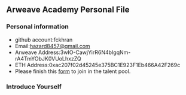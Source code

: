 ## Arweave Academy Personal File

### Personal information

- github account:fckhran
- Email:hazard8457@gmail.com
- Arweave Address:3wIO-CawjYirR6N4bIgqNm-rA4TmYObJK0VUoLhxzZQ
- ETH Address:0xac207f02d45245e375BC1E923F1Eb466A42F269c
- Please finish this [form](https://docs.google.com/forms/d/e/1FAIpQLSfWA5fIIcBgmRppm3jNz5vmf9Mai_QMVil-2pO4r7YKn_Zhtw/viewform?usp=sf_link) to join in the talent pool.

### Introduce Yourself
